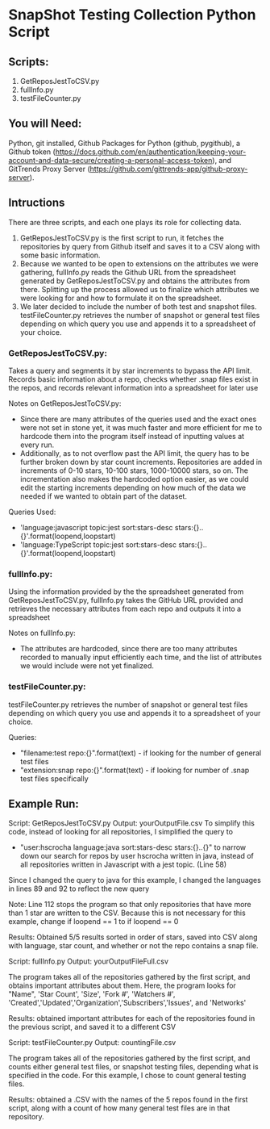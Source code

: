 # SnapShot Testing Collection Python Script

## Scripts:
1. GetReposJestToCSV.py
2. fullInfo.py
3. testFileCounter.py

## You will Need:
Python, git installed, Github Packages for Python (github, pygithub), a Github token (https://docs.github.com/en/authentication/keeping-your-account-and-data-secure/creating-a-personal-access-token), and GitTrends Proxy Server (https://github.com/gittrends-app/github-proxy-server).

## Intructions

There are three scripts, and each one plays its role for collecting data. 
1. GetReposJestToCSV.py is the first script to run, it fetches the repositories by query from Github itself and saves it to a CSV along with some basic information.
2. Because we wanted to be open to extensions on the attributes we were gathering, fullInfo.py reads the Github URL from the spreadsheet generated by GetReposJestToCSV.py and obtains the attributes from there. Splitting up the process allowed us to finalize which attributes we were looking for and how to formulate it on the spreadsheet. 
3. We later decided to include the number of both test and snapshot files. testFileCounter.py retrieves the number of snapshot or general test files depending on which query you use and appends it to a spreadsheet of your choice. 

### GetReposJestToCSV.py:

Takes a query and segments it by star increments to bypass the API limit. Records basic information about a repo, checks whether .snap files exist in the repos, and records relevant information into a spreadsheet for later use

Notes on GetReposJestToCSV.py:
- Since there are many attributes of the queries used and the exact ones were not set in stone yet, it was much faster and more efficient for me to hardcode them into the program itself instead of inputting values at every run. 
- Additionally, as to not overflow past the API limit, the query has to be further broken down by star count increments. Repositories are added in increments of 0-10 stars, 10-100 stars, 1000-10000 stars, so on. The incrementation also makes the hardcoded option easier, as we could edit the starting increments depending on how much of the data we needed if we wanted to obtain part of the dataset. 

Queries Used:
- 'language:javascript topic:jest sort:stars-desc stars:{}..{}'.format(loopend,loopstart)
- 'language:TypeScript topic:jest sort:stars-desc stars:{}..{}'.format(loopend,loopstart)

### fullInfo.py:

Using the information provided by the the spreadsheet generated from GetReposJestToCSV.py, fullInfo.py takes the GitHub URL provided and retrieves the necessary attributes from each repo and outputs it into a spreadsheet

Notes on fullInfo.py:

- The attributes are hardcoded, since there are too many attributes recorded to manually input efficiently each time, and the list of attributes we would include were not yet finalized. 


### testFileCounter.py:

 testFileCounter.py retrieves the number of snapshot or general test files depending on which query you use and appends it to a spreadsheet of your choice. 

 Queries:
 - "filename:test repo:{}".format(text) - if looking for the number of general test files
 - "extension:snap repo:{}".format(text) - if looking for number of .snap test files specifically
 
 ##  Example Run:

Script: GetReposJestToCSV.py
Output: yourOutputFile.csv 
 To simplify this code, instead of looking for all repositories, I simplified the query to
 - "user:hscrocha language:java sort:stars-desc stars:{}..{}"
 to narrow down our search for repos by user hscrocha written in java, instead of all repositories written in Javascript with a jest topic. (Line 58)

 Since I changed the query to java for this example, I changed the languages in lines 89 and 92 to reflect the new query

 Note: Line 112 stops the program so that only repositories that have more than 1 star are written to the CSV. Because this is not necessary for this example, change if loopend == 1 to if loopend == 0

 Results: Obtained 5/5 results sorted in order of stars, saved into CSV along with language, star count, and whether or not the repo contains a snap file.


 Script: fullInfo.py
 Output: yourOutputFileFull.csv

The program takes all of the repositories gathered by the first script, and obtains important attributes about them. Here, the program looks for "Name", 'Star Count', 'Size', 'Fork #', 'Watchers #', 'Created','Updated','Organization','Subscribers','Issues', and 'Networks'

Results: obtained important attributes for each of the repositories found in the previous script, and saved it to a different CSV

 Script: testFileCounter.py
 Output: countingFile.csv

The program takes all of the repositories gathered by the first script, and counts either general test files, or snapshot testing files, depending what is specified in the code. For this example, I chose to count general testing files. 

Results: obtained a .CSV with the names of the 5 repos found in the first script, along with a count of how many general test files are in that repository. 
